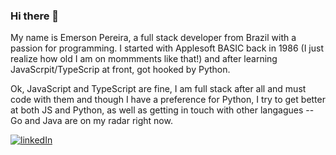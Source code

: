 ### Hi there 👋

My name is Emerson Pereira, a full stack developer from Brazil with a passion for programming. I started with Applesoft BASIC back in 1986 (I just realize how old I am on mommments like that!) and after learning JavaScrpit/TypeScrip at front, got hooked by Python.

Ok, JavaScript and TypeScript are fine, I am full stack after all and must code with them and though I have a preference for Python, I try to get better at both JS and Python, as well as getting in touch with other langagues -- Go and Java are on my radar right now.

[![linkedIn](https://img.shields.io/badge/LinkedIn-0077B5?style=for-the-badge&logo=linkedin&logoColor=white)](https://www.linkedin.com/in/emerson-berg-jorge-pereira/)

<!--
**emberjp/emberjp** is a ✨ _special_ ✨ repository because its `README.md` (this file) appears on your GitHub profile.

Here are some ideas to get you started:

- 🔭 I’m currently working on ...
- 🌱 I’m currently learning ...
- 👯 I’m looking to collaborate on ...
- 🤔 I’m looking for help with ...
- 💬 Ask me about ...
- 📫 How to reach me: ...
- 😄 Pronouns: ...
- ⚡ Fun fact: ...
-->
